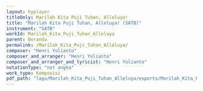 ```yaml
---
layout: hyplayer
titleOnly: Marilah Kita Puji Tuhan, Alleluya!
title: "Marilah Kita Puji Tuhan, Alleluya! (SATB)"
instrument: "SATB"
workId: Marilah_Kita_Puji_Tuhan_Alleluya
parent: Beranda
permalink: /Marilah_Kita_Puji_Tuhan_Alleluya/
composer: "Henri Yulianto"
composer_and_arranger: "Henri Yulianto"
composer_and_arranger_and_lyricist: "Henri Yulianto"
notationType: "not angka"
work_type: Komposisi
pdf_path: "lagu/Marilah_Kita_Puji_Tuhan_Alleluya/exports/Marilah_Kita_Puji_Tuhan_Alleluya.pdf"
---
```


